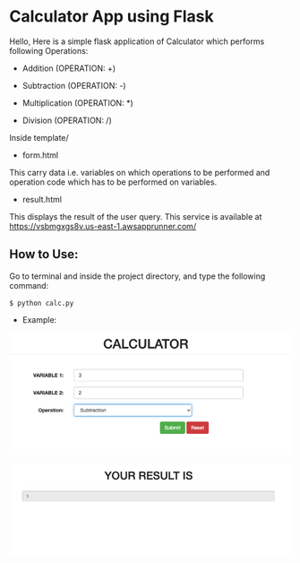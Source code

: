 # Calculator App using Flask
Hello, Here is a simple flask application of Calculator which performs following Operations:

- Addition (OPERATION: +)

- Subtraction (OPERATION: -)

- Multiplication (OPERATION: *)

- Division (OPERATION: /)

Inside template/

- form.html

This carry data i.e. variables on which operations to be performed and operation code which has to be performed on variables.

- result.html

This displays the result of the user query.
This service is available at https://vsbmgxgs8v.us-east-1.awsapprunner.com/


How to Use:
-------------

Go to terminal and inside the project directory, and type the following command:

    $ python calc.py

    
* Example:

![apprun](./img/Snip20230410_27.png)

![apprun](./img/Snip20230410_28.png)